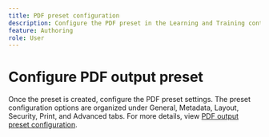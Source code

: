 ```yaml
---
title: PDF preset configuration
description: Configure the PDF preset in the Learning and Training content. 
feature: Authoring 
role: User
---
```

# Configure PDF output preset

Once the preset is created, configure the PDF preset settings. The preset configuration options are organized under General, Metadata, Layout, Security, Print, and Advanced tabs. For more details, view [PDF output preset configuration](../web-editor/native-pdf-web-editor.md). 

    

